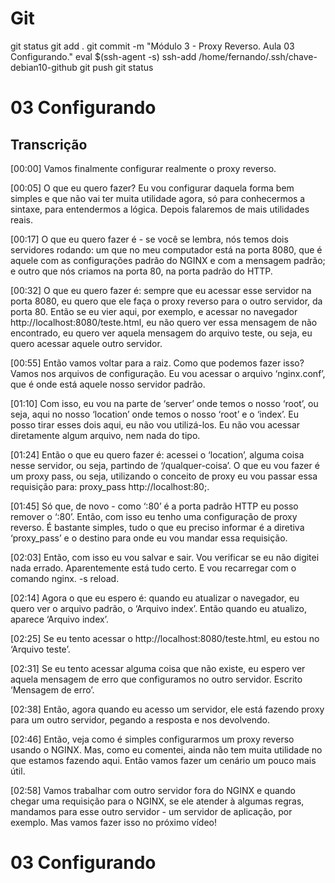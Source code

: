 
# #####################################################################################################################################################
# #####################################################################################################################################################
# #####################################################################################################################################################
# #####################################################################################################################################################
# Git

git status
git add .
git commit -m "Módulo 3 - Proxy Reverso. Aula 03 Configurando."
eval $(ssh-agent -s)
ssh-add /home/fernando/.ssh/chave-debian10-github
git push
git status



# #####################################################################################################################################################
# #####################################################################################################################################################
# #####################################################################################################################################################
# #####################################################################################################################################################
# 03 Configurando

## Transcrição
[00:00] Vamos finalmente configurar realmente o proxy reverso.

[00:05] O que eu quero fazer? Eu vou configurar daquela forma bem simples e que não vai ter muita utilidade agora, só para conhecermos a sintaxe, para entendermos a lógica. Depois falaremos de mais utilidades reais.

[00:17] O que eu quero fazer é - se você se lembra, nós temos dois servidores rodando: um que no meu computador está na porta 8080, que é aquele com as configurações padrão do NGINX e com a mensagem padrão; e outro que nós criamos na porta 80, na porta padrão do HTTP.

[00:32] O que eu quero fazer é: sempre que eu acessar esse servidor na porta 8080, eu quero que ele faça o proxy reverso para o outro servidor, da porta 80. Então se eu vier aqui, por exemplo, e acessar no navegador http://localhost:8080/teste.html, eu não quero ver essa mensagem de não encontrado, eu quero ver aquela mensagem do arquivo teste, ou seja, eu quero acessar aquele outro servidor.

[00:55] Então vamos voltar para a raiz. Como que podemos fazer isso? Vamos nos arquivos de configuração. Eu vou acessar o arquivo ‘nginx.conf’, que é onde está aquele nosso servidor padrão.

[01:10] Com isso, eu vou na parte de ‘server’ onde temos o nosso ‘root’, ou seja, aqui no nosso ‘location’ onde temos o nosso ‘root’ e o ‘index’. Eu posso tirar esses dois aqui, eu não vou utilizá-los. Eu não vou acessar diretamente algum arquivo, nem nada do tipo.

[01:24] Então o que eu quero fazer é: acessei o ‘location’, alguma coisa nesse servidor, ou seja, partindo de ‘/qualquer-coisa’. O que eu vou fazer é um proxy pass, ou seja, utilizando o conceito de proxy eu vou passar essa requisição para: proxy_pass http://localhost:80;.

[01:45] Só que, de novo - como ‘:80’ é a porta padrão HTTP eu posso remover o ‘:80’. Então, com isso eu tenho uma configuração de proxy reverso. É bastante simples, tudo o que eu preciso informar é a diretiva ‘proxy_pass’ e o destino para onde eu vou mandar essa requisição.

[02:03] Então, com isso eu vou salvar e sair. Vou verificar se eu não digitei nada errado. Aparentemente está tudo certo. E vou recarregar com o comando nginx. -s reload.

[02:14] Agora o que eu espero é: quando eu atualizar o navegador, eu quero ver o arquivo padrão, o ‘Arquivo index’. Então quando eu atualizo, aparece ‘Arquivo index’.

[02:25] Se eu tento acessar o http://localhost:8080/teste.html, eu estou no ‘Arquivo teste’.

[02:31] Se eu tento acessar alguma coisa que não existe, eu espero ver aquela mensagem de erro que configuramos no outro servidor. Escrito ‘Mensagem de erro’.

[02:38] Então, agora quando eu acesso um servidor, ele está fazendo proxy para um outro servidor, pegando a resposta e nos devolvendo.

[02:46] Então, veja como é simples configurarmos um proxy reverso usando o NGINX. Mas, como eu comentei, ainda não tem muita utilidade no que estamos fazendo aqui. Então vamos fazer um cenário um pouco mais útil.

[02:58] Vamos trabalhar com outro servidor fora do NGINX e quando chegar uma requisição para o NGINX, se ele atender à algumas regras, mandamos para esse outro servidor - um servidor de aplicação, por exemplo. Mas vamos fazer isso no próximo vídeo!





# #####################################################################################################################################################
# #####################################################################################################################################################
# #####################################################################################################################################################
# #####################################################################################################################################################
# 03 Configurando


